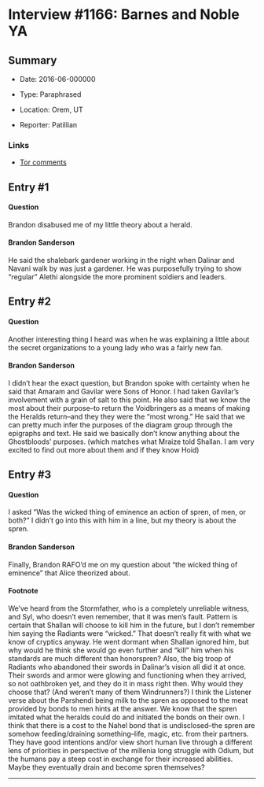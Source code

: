 # Interview #1166: Barnes and Noble YA

## Summary

- Date: 2016-06-000000

- Type: Paraphrased

- Location: Orem, UT

- Reporter: Patillian

### Links

- [Tor comments](http://www.tor.com/2016/06/09/words-of-radiance-reread-chapter-84/comment-page-2/#comment-595916)


## Entry #1

#### Question

Brandon disabused me of my little theory about a herald.

#### Brandon Sanderson

He said the shalebark gardener working in the night when Dalinar and Navani walk by was just a gardener. He was purposefully trying to show “regular” Alethi alongside the more prominent soldiers and leaders.

## Entry #2

#### Question

Another interesting thing I heard was when he was explaining a little about the secret organizations to a young lady who was a fairly new fan.

#### Brandon Sanderson

I didn’t hear the exact question, but Brandon spoke with certainty when he said that Amaram and Gavilar were Sons of Honor. I had taken Gavilar’s involvement with a grain of salt to this point. He also said that we know the most about their purpose–to return the Voidbringers as a means of making the Heralds return–and they they were the “most wrong.” He said that we can pretty much infer the purposes of the diagram group through the epigraphs and text. He said we basically don’t know anything about the Ghostbloods’ purposes. (which matches what Mraize told Shallan. I am very excited to find out more about them and if they know Hoid)

## Entry #3

#### Question

I asked “Was the wicked thing of eminence an action of spren, of men, or both?” I didn’t go into this with him in a line, but my theory is about the spren.

#### Brandon Sanderson

Finally, Brandon RAFO’d me on my question about “the wicked thing of eminence” that Alice theorized about.

#### Footnote

We’ve heard from the Stormfather, who is a completely unreliable witness, and Syl, who doesn’t even remember, that it was men’s fault. Pattern is certain that Shallan will choose to kill him in the future, but I don’t remember him saying the Radiants were “wicked.” That doesn’t really fit with what we know of cryptics anyway. He went dormant when Shallan ignored him, but why would he think she would go even further and “kill” him when his standards are much different than honorspren? Also, the big troop of Radiants who abandoned their swords in Dalinar’s vision all did it at once. Their swords and armor were glowing and functioning when they arrived, so not oathbroken yet, and they do it in mass right then. Why would they choose that? (And weren’t many of them Windrunners?)
I think the Listener verse about the Parshendi being milk to the spren as opposed to the meat provided by bonds to men hints at the answer. We know that the spren imitated what the heralds could do and initiated the bonds on their own. I think that there is a cost to the Nahel bond that is undisclosed–the spren are somehow feeding/draining something–life, magic, etc. from their partners. They have good intentions and/or view short human live through a different lens of priorities in perspective of the millenia long struggle with Odium, but the humans pay a steep cost in exchange for their increased abilities. Maybe they eventually drain and become spren themselves?


---

